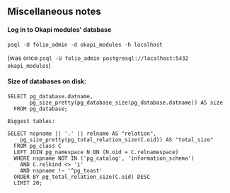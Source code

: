 ## Miscellaneous notes

#### Log in to Okapi modules' database

`psql -U folio_admin -d okapi_modules -h localhost`

(was once `psql -U folio_admin postgresql://localhost:5432 okapi_modules`)

#### Size of databases on disk:

```
SELECT pg_database.datname,  
       pg_size_pretty(pg_database_size(pg_database.datname)) AS size  
  FROM pg_database;

Biggest tables:

SELECT nspname || '.' || relname AS "relation",
    pg_size_pretty(pg_total_relation_size(C.oid)) AS "total_size"
  FROM pg_class C
  LEFT JOIN pg_namespace N ON (N.oid = C.relnamespace)
  WHERE nspname NOT IN ('pg_catalog', 'information_schema')
    AND C.relkind <> 'i'
    AND nspname !~ '^pg_toast'
  ORDER BY pg_total_relation_size(C.oid) DESC
  LIMIT 20;
  
```